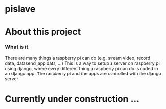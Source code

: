 # pislave

# About this project #

### What is it ###
There are many things a raspberry pi can do (e.g. stream video, record data, datasend_app data, ...)
This is a way to setup a server on raspberry pi using django, where every different thing a raspberry pi can do is coded in an django app. The raspberry pi and the apps are controlled with the django server

# Currently under construction ... #
